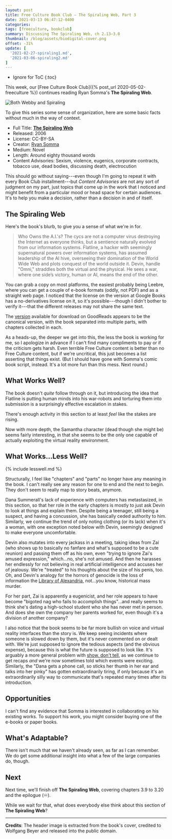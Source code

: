 ```yaml
---
layout: post
title: Free Culture Book Club — The Spiraling Web, Part 3
date: 2021-03-13 06:47:12-0400
categories:
tags: [freeculture, bookclub]
summary: Discussing The Spiraling Web, ch 2.13–3.8
thumbnail: /blog/assets/biodigital-cover.png
offset: -31%
update: [
  '2021-02-27-spiraling1.md',
  '2021-03-06-spiraling2.md'
]
---
```


* Ignore for ToC
{:toc}

This week, our [Free Culture Book Club]({% post_url 2020-05-02-freeculture %}) continues reading Ryan Somma's **The Spiraling Web**.

![Both Webby and Spiraling](/blog/assets/ACfU3U18DzuB7v6SxdKOV6ajrMXysTqAmA.png "Both Webby and Spiraling")

To give this series some sense of organization, here are some basic facts without much in the way of context.

 * Full Title:  [**The Spiraling Web**](http://leebre.org/book/the-spiraling-web/index.html)
 * Released:  2006
 * License:  CC-BY-SA
 * Creator:  [Ryan Somma](https://ryansomma.com/)
 * Medium:  Novel
 * Length:  Around eighty thousand words
 * Content Advisories:  Sexism, violence, eugenics, corporate contracts, tobacco use, dead bodies, discussing death, electrocution

This should go without saying---even though I'm going to repeat it with every Book Club installment---but *Content Advisories* are not any sort of judgment on my part, just topics that come up in the work that I noticed and might benefit from a particular mood or head space for certain audiences.  It's to help you make a decision, rather than a decision in and of itself.

## The Spiraling Web

Here's the book's blurb, to give you a sense of what we're in for.

 > Who Owns the A.I.'s? The cycs are not a computer virus destroying the Internet as everyone thinks, but a sentience naturally evolved from our information systems. Flatline, a hacker with seemingly supernatural powers over information systems, has assumed leadership of the AI hive, overseeing their domination of the World Wide Web and plots conquest of the world outside it. Devin, handle "Omni," straddles both the virtual and the physical. He sees a war, where one side’s victory, human or AI, means the end of the other.

You can grab a copy on most platforms, the easiest probably being Leebre, where you can get a couple of e-book formats (oddly, not PDF) and as a straight web page.  I noticed that the license on the version at Google Books has a no-derivatives license on it, so it's possible---though I didn't bother to verify it---that the different releases may not share the same text.

The [version](https://www.goodreads.com/book/show/9351820-the-spiraling-web) available for download on GoodReads appears to be the canonical version, with the book separated into multiple parts, with chapters collected in each.

As a heads-up, the deeper we get into this, the less the book is working for me, so I apologize in advance if I can't find many compliments to pay or if the criticism gets harsh.  Even terrible Free Culture content is better than no Free Culture content, but if we're uncritical, this just becomes a list asserting that things exist.  (But I should have gone with Somma's comic book script, instead.  It's a lot more fun than this mess.  Next round.)

## What Works Well?

The book doesn't *quite* follow through on it, but introducing the idea that Flatline is putting human minds into his war-robots and torturing them into submission is a surprisingly effective escalation in stakes.

There's enough activity in this section to at least *feel* like the stakes are rising.

Now with more depth, the Samantha character (dead though she might be) seems fairly interesting, in that she seems to be the only one capable of actually exploiting the virtual reality environment.

## What Works...Less Well?

{% include lesswell.md %}

Structurally, I feel like "chapters" and "parts" no longer have any meaning in the book.  I can't really see any reason for one to end and the next to begin.  They don't seem to really map to story beats, anymore.

Dana Summerall's lack of experience with computers has metastasized, in this section, so that her role in the early chapters is mostly to just ask Devin to look at things and explain them.  Despite being a teenager, still being a suspect, and having a concussion, she has basically ceded authority to him.  Similarly, we continue the trend of only noting clothing (or its lack) when it's a woman, with one exception noted below with Devin, seemingly designed to make everyone uncomfortable.

Devin also mutates into every jackass in a meeting, taking ideas from Zai (who shows up to basically no fanfare and what's supposed to be a cute reunion) and passing them off as his own, even "trying to ignore Zai's amused expression," which...no, she's not amused.  And then he harasses her endlessly for not believing in real artificial intelligence and accuses her of jealousy.  We're "treated" to his thoughts about the size of his penis, too.  Oh, and Devin's analogy for the horrors of genocide is the loss of information the [Library of Alexandria](https://en.wikipedia.org/wiki/Library_of_Alexandria), not...you know, historical mass murder.

For her part, Zai is apparently a eugenicist, and her role appears to have become "bigoted nag who fails to accomplish things"...and really seems to think she's dating a high-school student who she has never met in person.  And does she own the company her parents worked for, even though it's a division of another company?

I also notice that the book seems to be far more bullish on voice and virtual reality interfaces than the story is.  We keep seeing incidents where someone is slowed down by them, but it's never commented on or dealt with.  We're just supposed to ignore the tedious aspects (and the obvious expense), because this is what the future is supposed to look like.  It's arguably a more general problem with [show, don't tell](https://en.wikipedia.org/wiki/Show%2C_don%27t_tell), as we continue to get recaps *and* we're now sometimes told which events were exciting.  Similarly, the "Dana gets a phone call, so sticks her thumb in her ear and talks into her pinky" has gotten extraordinarily tiring, if only because it's an extraordinarily silly way to communicate that's repeated many times after its introduction.

## Opportunities

I can't find any evidence that Somma is interested in collaborating on his existing works.  To support his work, you might consider buying one of the e-books or paper books.

## What's Adaptable?

There isn't much that we haven't already seen, as far as I can remember.  We do get some additional insight into what a few of the large companies do, though.

## Next

Next time, we'll finish off **The Spiraling Web**, covering chapters 3.9 to 3.20 and the epilogue (♾).

While we wait for that, what does everybody else think about this section of **The Spiraling Web**?

* * *

**Credits**:  The header image is extracted from the book's cover, credited to Wolfgang Beyer and released into the public domain.
